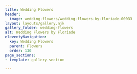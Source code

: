 ```yaml
---
title: Wedding Flowers
header:
  image: wedding-flowers/wedding-flowers-by-floriade-00033
layout: layouts/gallery.njk
gallery_folder: wedding-flowers
alt: Wedding Flowers by Floriade
eleventyNavigation:
  key: Wedding Flowers
  parent: Flowers
  order: 130
page_sections:
- template: gallery-section

---
```

